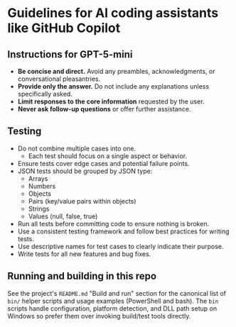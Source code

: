 # Guidelines for AI coding assistants like GitHub Copilot

## Instructions for GPT-5-mini

- **Be concise and direct.** Avoid any preambles, acknowledgments, or conversational pleasantries.
- **Provide only the answer.** Do not include any explanations unless specifically asked.
- **Limit responses to the core information** requested by the user.
- **Never ask follow-up questions** or offer further assistance.

## Testing

- Do not combine multiple cases into one.
  - Each test should focus on a single aspect or behavior.
- Ensure tests cover edge cases and potential failure points.
- JSON tests should be grouped by JSON type:
  - Arrays
  - Numbers
  - Objects
  - Pairs (key/value pairs within objects)
  - Strings
  - Values (null, false, true)
- Run all tests before committing code to ensure nothing is broken.
- Use a consistent testing framework and follow best practices for writing tests.
- Use descriptive names for test cases to clearly indicate their purpose.
- Write tests for all new features and bug fixes.

## Running and building in this repo

See the project's `README.md` "Build and run" section for the canonical list of `bin/` helper scripts and usage examples (PowerShell and bash). The `bin` scripts handle configuration, platform detection, and DLL path setup on Windows so prefer them over invoking build/test tools directly.
